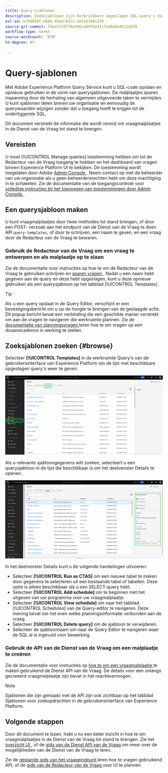 ```yaml
---
title: Query-sjablonen
description: Zoeksjablonen zijn herbruikbare opgeslagen SQL-query's die andere gebruikers opnieuw kunnen gebruiken om tijd en moeite te besparen. Zij kunnen worden gecreeerd gebruikend de Redacteur van de Vraag of de Dienst API van de Vraag en zijn beschikbaar voor gebruik op alle datasets van Experience Platform.
exl-id: e74d058f-bb89-45ed-83cc-2e3a33401270
source-git-commit: fded2f25f76e396cd49702431fa40e8e4521ebf8
workflow-type: tm+mt
source-wordcount: '579'
ht-degree: 0%

---
```


# Query-sjablonen

Met Adobe Experience Platform Query Service kunt u SQL-code opslaan en opnieuw gebruiken in de vorm van querysjablonen. De malplaatjes sparen inspanning door de herhaling van algemeen uitgevoerde taken te vermijden. U kunt sjablonen delen binnen uw organisatie en eenvoudig de querywaarden wijzigen zonder dat u toegang hoeft te krijgen tot de onderliggende SQL.

Dit document verstrekt de informatie die wordt vereist om vraagmalplaatjes in de Dienst van de Vraag tot stand te brengen.

## Vereisten

U moet [!UICONTROL Manage queries] toestemming hebben om tot de Redacteur van de Vraag toegang te hebben en het dashboard van vragen binnen Experience Platform UI te bekijken. De toestemming wordt toegelaten door Adobe [ Admin Console ](https://adminconsole.adobe.com/). Neem contact op met de beheerder van uw organisatie als u geen beheerdersrechten hebt om deze machtiging in te schakelen. Zie de documentatie van de toegangscontrole voor [ volledige instructies bij het toevoegen van toestemmingen door Admin Console ](../../access-control/home.md).

## Een querysjabloon maken

U kunt vraagmalplaatjes door twee methodes tot stand brengen, of door een POST- verzoek aan het eindpunt van de Dienst van de Vraag te doen API `query-templates`, of door te schrijven, een naam te geven, en een vraag door de Redacteur van de Vraag te bewaren.

### Gebruik de Redacteur van de Vraag om een vraag te ontwerpen en als malplaatje op te slaan

Zie de documentatie voor instructies op hoe te om de Redacteur van de Vraag te gebruiken [ ](./user-guide.md#query-authoring) schrijven en [ sparen vragen ](./user-guide.md#saving-queries). Nadat u een naam hebt gegeven aan de query en deze hebt opgeslagen, kunt u deze opnieuw gebruiken als een querysjabloon op het tabblad [!UICONTROL Templates] .

>[!TIP]
>
>Als u een query opslaat in de Query Editor, verschijnt er een bevestigingsbericht om u op de hoogte te brengen van de geslaagde actie. Dit popup bericht bevat een verbinding die een geschikte manier verstrekt om aan de vragen te navigeren die werkruimte plannen. Zie de [ documentatie van planningsvragen ](./query-schedules.md) leren hoe te om vragen op een douanecadence in werking te stellen.

## Zoeksjablonen zoeken {#browse}

Selecteer **[!UICONTROL Templates]** in de werkruimte Query&#39;s van de gebruikersinterface van Experience Platform om de lijst met beschikbare opgeslagen query&#39;s weer te geven.

![ de werkruimte van vragen met het benadrukte lusje van Malplaatjes.](../images/ui/query-templates/query-templates.png)

Als u relevante sjabloongegevens wilt zoeken, selecteert u een querysjabloon in de lijst die beschikbaar is om het deelvenster Details te openen.

![ het detailspaneel in de vraagwerkruimte met benadrukte vraagidentiteitskaart.](../images/ui/query-templates/details-panel.png)

In het deelvenster Details kunt u de volgende handelingen uitvoeren:

* Selecteer **[!UICONTROL Run as CTAS]** om een nieuwe tabel te maken door gegevens te selecteren uit een bestaande tabel of tabellen. Deze optie is alleen beschikbaar als u een SELECT-query hebt.
* Selecteer **[!UICONTROL Add schedule]** om te beginnen met het uitgeven van uw programma voor uw vraagmalplaatje.
* Selecteer **[!UICONTROL View schedule]** om naar het tabblad [!UICONTROL Schedules] van de Query-editor te navigeren. Deze mening bevat om het even welke planningsinformatie verbonden aan de vraag.
* Selecteer **[!UICONTROL Delete query]** om de sjabloon te verwijderen.
* Selecteer de sjabloonnaam om naar de Query Editor te navigeren waar de SQL al is ingevuld voor bewerking.

### Gebruik de API van de Dienst van de Vraag om een malplaatje te creëren

Zie de documentatie voor instructies op [ hoe te om een vraagmalplaatje ](../api/query-templates.md#create-a-query-template) te maken gebruikend de Dienst API van de Vraag. De details voor een onlangs gecreeerd vraagmalplaatje zijn bevat in het reactievermogen.

>[!NOTE]
>
>Sjablonen die zijn gemaakt met de API zijn ook zichtbaar op het tabblad Sjablonen voor zoekopdrachten in de gebruikersinterface van Experience Platform.

## Volgende stappen

Door dit document te lezen, hebt u nu een beter inzicht in hoe te om vraagmalplaatjes in de Dienst van de Vraag tot stand te brengen. Zie het [ overzicht UI ](./overview.md), of de [ gids van de Dienst API van de Vraag ](../api/getting-started.md) om meer over de mogelijkheden van de Dienst van de Vraag te leren.

Zie de [ geplande gids van het vraageindpunt ](../api/scheduled-queries.md) leren hoe te vragen gebruikend API, of de [ gids van de Redacteur van de Vraag ](./user-guide.md#scheduled-queries) voor UI te plannen.
